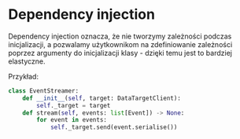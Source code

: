 # Dependency injection

Dependency injection oznacza, że nie tworzymy zależności podczas inicjalizacji, a pozwalamy użytkownikom na zdefiniowanie zależności poprzez argumenty do inicjalizacji klasy - dzięki temu jest to bardziej elastyczne.

Przykład:

```python
class EventStreamer:
	def __init__(self, target: DataTargetClient):
		self._target = target
	def stream(self, events: list[Event]) -> None:
		for event in events:
			self._target.send(event.serialise())
```